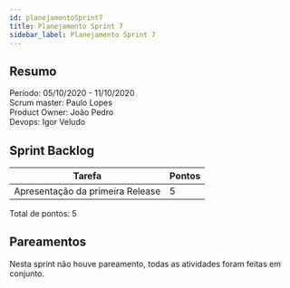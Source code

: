 ```yaml
---
id: planejamentoSprint7
title: Planejamento Sprint 7
sidebar_label: Planejamento Sprint 7
---
```


## Resumo

Período: 05/10/2020 - 11/10/2020 <br>
Scrum master: Paulo Lopes <br>
Product Owner: João Pedro <br>
Devops: Igor Veludo <br>

## Sprint Backlog

| Tarefa | Pontos |
|--------|--------|
| Apresentação da primeira Release | 5 |

Total de pontos: 5

## Pareamentos

Nesta sprint não houve pareamento, todas as atividades foram feitas em conjunto.
